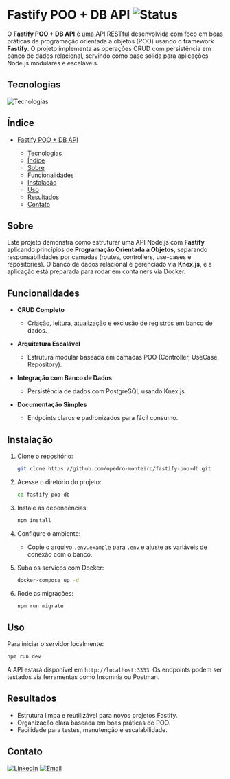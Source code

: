 # Fastify POO + DB API ![Status](https://img.shields.io/badge/status-em%20desenvolvimento-yellow)

O **Fastify POO + DB API** é uma API RESTful desenvolvida com foco em boas práticas de programação orientada a objetos (POO) usando o framework **Fastify**. O projeto implementa as operações CRUD com persistência em banco de dados relacional, servindo como base sólida para aplicações Node.js modulares e escaláveis.

## Tecnologias

![Tecnologias](https://skillicons.dev/icons?i=typescript,nodejs,postgres,docker)

## Índice

* [Fastify POO + DB API](#fastify-poo--db-api-)

  * [Tecnologias](#tecnologias)
  * [Índice](#índice)
  * [Sobre](#sobre)
  * [Funcionalidades](#funcionalidades)
  * [Instalação](#instalação)
  * [Uso](#uso)
  * [Resultados](#resultados)
  * [Contato](#contato)

## Sobre

Este projeto demonstra como estruturar uma API Node.js com **Fastify** aplicando princípios de **Programação Orientada a Objetos**, separando responsabilidades por camadas (routes, controllers, use-cases e repositories). O banco de dados relacional é gerenciado via **Knex.js**, e a aplicação está preparada para rodar em containers via Docker.

## Funcionalidades

* **CRUD Completo**

  * Criação, leitura, atualização e exclusão de registros em banco de dados.

* **Arquitetura Escalável**

  * Estrutura modular baseada em camadas POO (Controller, UseCase, Repository).

* **Integração com Banco de Dados**

  * Persistência de dados com PostgreSQL usando Knex.js.

* **Documentação Simples**

  * Endpoints claros e padronizados para fácil consumo.

## Instalação

1. Clone o repositório:

   ```sh
   git clone https://github.com/opedro-monteiro/fastify-poo-db.git
   ```

2. Acesse o diretório do projeto:

   ```sh
   cd fastify-poo-db
   ```

3. Instale as dependências:

   ```sh
   npm install
   ```

4. Configure o ambiente:

   * Copie o arquivo `.env.example` para `.env` e ajuste as variáveis de conexão com o banco.

5. Suba os serviços com Docker:

   ```sh
   docker-compose up -d
   ```

6. Rode as migrações:

   ```sh
   npm run migrate
   ```

## Uso

Para iniciar o servidor localmente:

```sh
npm run dev
```

A API estará disponível em `http://localhost:3333`. Os endpoints podem ser testados via ferramentas como Insomnia ou Postman.

## Resultados

* Estrutura limpa e reutilizável para novos projetos Fastify.
* Organização clara baseada em boas práticas de POO.
* Facilidade para testes, manutenção e escalabilidade.

## Contato

[![LinkedIn](https://img.shields.io/badge/LinkedIn-%230077B5.svg?\&style=for-the-badge\&logo=linkedin\&logoColor=white)](https://www.linkedin.com/in/pedro-oliveira-m/)
[![Email](https://img.shields.io/badge/Email-D14836?style=for-the-badge\&logo=gmail\&logoColor=white)](mailto:pedro.oliveira@monteirodev.com)

